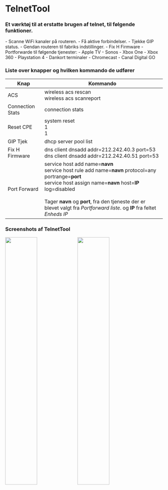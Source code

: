 <h1>TelnetTool</h1>
<h3>Et værktøj til at erstatte brugen af telnet, til følgende funktioner.</h3>
- Scanne WiFi kanaler på routeren.
- Få aktive forbindelser.
- Tjekke GIP status.
- Gendan routeren til fabriks indstillinger.
- Fix H Firmware
- Portforwarde til følgende tjenester:
  - Apple TV
  - Sonos
  - Xbox One
  - Xbox 360
  - Playstation 4
  - Dankort terminaler
  - Chromecast
  - Canal Digital GO

<h3>Liste over knapper og hvilken kommando de udfører</h3>

Knap | Kommando
------------ | -------------
ACS | wireless acs rescan <br> wireless acs scanreport
Connection Stats | connection stats
Reset CPE | system reset <br> 1 <br> 1
GIP Tjek | dhcp server pool list
Fix H Firmware | dns client dnsadd addr=212.242.40.3 port=53<br>dns client dnsadd addr=212.242.40.51 port=53
Port Forward | service host add name=<b>navn</b><br>service host rule add name=<b>navn</b> protocol=any portrange=<b>port</b><br>service host assign name=<b>navn</b> host=<b>IP</b> log=disabled<br><br>Tager <b>navn</b> og <b>port</b>, fra den tjeneste der er blevet valgt fra <i>Portforward liste</i>. og <b>IP</b> fra feltet <i>Enheds IP</i>

<h3>Screenshots af TelnetTool</h3>

<img src="https://cloud.githubusercontent.com/assets/17211264/17642946/1db98d24-615b-11e6-8125-c5aeb5256f46.png" width="45%"></img> <img src="https://cloud.githubusercontent.com/assets/17211264/17642945/1db8a698-615b-11e6-90c9-4a649da3848a.png" width="45%"></img> 

